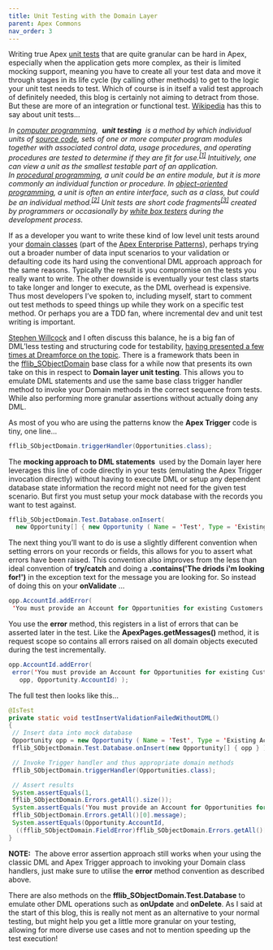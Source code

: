 ```yaml
---
title: Unit Testing with the Domain Layer
parent: Apex Commons
nav_order: 3
---
```

Writing true Apex [unit tests](http://en.wikipedia.org/wiki/Unit_testing) that are quite granular can be hard in Apex, especially when the application gets more complex, as their is limited mocking support, meaning you have to create all your test data and move it through stages in its life cycle (by calling other methods) to get to the logic your unit test needs to test. Which of course is in itself a valid test approach of definitely needed, this blog is certainly not aiming to detract from those. But these are more of an integration or functional test.&nbsp;[Wikipedia](http://en.wikipedia.org/wiki/Unit_testing) has this to say about unit tests...

_In&nbsp;[computer programming](http://en.wikipedia.org/wiki/Computer_programming "Computer programming"),&nbsp; **unit testing** &nbsp;is a method by which individual units of&nbsp;[source code](http://en.wikipedia.org/wiki/Source_code "Source code"), sets of one or more computer program modules together with associated control data, usage procedures, and operating procedures are tested to determine if they are fit for use.<sup id="cite_ref-kolawa_1-0"><a href="http://en.wikipedia.org/wiki/Unit_testing#cite_note-kolawa-1">[1]</a></sup>&nbsp;Intuitively, one can view a unit as the smallest testable part of an application. In&nbsp;[procedural programming](http://en.wikipedia.org/wiki/Procedural_programming "Procedural programming"), a unit could be an entire module, but it is more commonly an individual function or procedure. In&nbsp;[object-oriented programming](http://en.wikipedia.org/wiki/Object-oriented_programming "Object-oriented programming"), a unit is often an entire interface, such as a class, but could be an individual method.<sup id="cite_ref-2"><a href="http://en.wikipedia.org/wiki/Unit_testing#cite_note-2">[2]</a></sup>&nbsp;Unit tests are short code fragments<sup id="cite_ref-3"><a href="http://en.wikipedia.org/wiki/Unit_testing#cite_note-3">[3]</a></sup>&nbsp;created by programmers or occasionally by&nbsp;[white box testers](http://en.wikipedia.org/wiki/White-box_testing "White-box testing")&nbsp;during the development process._

If as a developer you want to write these kind of low level unit tests around your [domain classes](https://wiki.developerforce.com/page/Apex_Enterprise_Patterns_-_Domain_Layer)&nbsp;(part of the [Apex Enterprise Patterns](https://github.com/financialforcedev/fflib-apex-common)), perhaps trying out a broader number of data input scenarios to your validation or defaulting code its hard using the conventional DML approach approach for the same reasons.&nbsp;Typically the result is you compromise on the tests you really want to write. The other downside is eventually your test class starts to take longer and longer to execute, as the DML overhead is expensive. Thus most developers I’ve spoken to, including myself, start to comment out test methods to speed things up while they work on a specific test method. Or perhaps you are a TDD fan, where incremental dev and unit test writing is important.

[Stephen Willcock](https://twitter.com/stephenwillcock)&nbsp;and I often discuss this balance,&nbsp;he is a big fan of DML’less testing and structuring code for testability, [having presented a few times at Dreamforce on the topic](https://www.youtube.com/watch?v=dWertK6Legc). There is a framework thats been in the&nbsp;[fflib\_SObjectDomain](https://github.com/financialforcedev/fflib-apex-common/blob/master/fflib/src/classes/fflib_SObjectDomain.cls) base class for a while now that presents its own take on this in respect to **Domain layer unit testing**. This allows you to emulate DML statements and use the same base class trigger handler method to invoke your Domain methods in the correct sequence from tests. While also performing more granular assertions without actually doing any DML.

As most of you who are using the patterns know the **Apex Trigger** code is tiny, one line…

```java
fflib_SObjectDomain.triggerHandler(Opportunities.class);  
```

The **mocking approach to DML statements** &nbsp;used by the Domain layer here leverages this line of code directly in your tests (emulating the Apex Trigger invocation directly) without having to execute DML or setup any dependent database state information the record might not need for the given test scenario. But first you must setup your mock database with the records you want to test against.

```java
fflib_SObjectDomain.Test.Database.onInsert(  
  new Opportunity[] { new Opportunity ( Name = 'Test', Type = 'Existing Account' ) } );  
```

The next thing you’ll want to do is use a slightly different convention when setting errors on your records or fields, this allows for you to assert what errors have been raised. This convention also improves from the less than ideal convention of **try/catch** and doing a **.contains('The driods i'm looking for!')** in the exception text for the message you are looking for.&nbsp;So instead of doing this on your **onValidate** …

```java
opp.AccountId.addError(  
 'You must provide an Account for Opportunities for existing Customers.');  
```

You use the **error** method, this registers in a list of errors that can be asserted later in the test. Like the **ApexPages.getMessages()** method, it is request scope so contains all errors raised on all domain objects executed during the test incrementally.

```java
opp.AccountId.addError(  
 error('You must provide an Account for Opportunities for existing Customers.',  
   opp, Opportunity.AccountId) );  
```

The full test then looks like this…

```java
@IsTest  
private static void testInsertValidationFailedWithoutDML()  
{  
 // Insert data into mock database  
 Opportunity opp = new Opportunity ( Name = 'Test', Type = 'Existing Account' );  
 fflib_SObjectDomain.Test.Database.onInsert(new Opportunity[] { opp } );

 // Invoke Trigger handler and thus appropriate domain methods  
 fflib_SObjectDomain.triggerHandler(Opportunities.class);

 // Assert results  
 System.assertEquals(1,  
 fflib_SObjectDomain.Errors.getAll().size());  
 System.assertEquals('You must provide an Account for Opportunities for existing Customers.',  
 fflib_SObjectDomain.Errors.getAll()[0].message);  
 System.assertEquals(Opportunity.AccountId,  
  ((fflib_SObjectDomain.FieldError)fflib_SObjectDomain.Errors.getAll()[0]).field);  
}  
```

**NOTE:** &nbsp;The above error assertion approach still works when your using the classic DML and Apex Trigger approach to invoking your Domain class handlers, just make sure to utilise the **error** method convention as described above.

There are also methods on the **fflib_SObjectDomain.Test.Database** to emulate other DML operations such as **onUpdate** and **onDelete**. As I said at the start of this blog, this is really not ment as an alternative to your normal testing, but might help you get a little more granular on your testing, allowing for more diverse use cases and not to mention speeding up the test execution!

